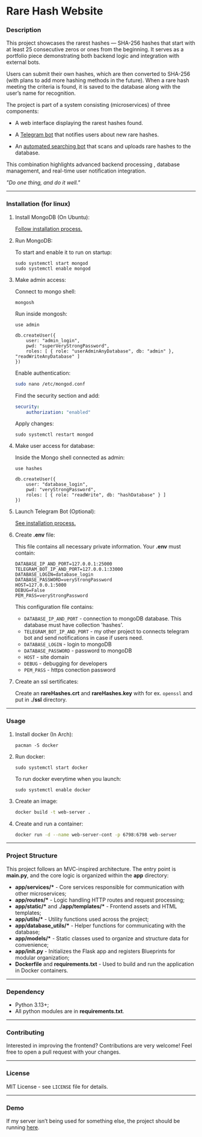 # Rare Hash Website

### Description

This project showcases the rarest hashes — SHA-256 hashes that start with at least 25 consecutive zeros or ones from the beginning. It serves as a portfolio piece demonstrating both backend logic and integration with external bots.

Users can submit their own hashes, which are then converted to SHA-256 (with plans to add more hashing methods in the future). When a rare hash meeting the criteria is found, it is saved to the database along with the user’s name for recognition.

The project is part of a system consisting (microservices) of three components:

- A web interface displaying the rarest hashes found.

- A [Telegram bot](https://github.com/YaroslavWork/RareHashesTelegramBot) that notifies users about new rare hashes.

- An [automated searching bot](https://github.com/YaroslavWork/RareHashFinder) that scans and uploads rare hashes to the database.

This combination highlights advanced backend processing , database management, and real-time user notification integration.

*"Do one thing, and do it well."*

---

### Installation (for linux)

1. Install MongoDB (On Ubuntu):

    [Follow installation process.](https://www.mongodb.com/docs/manual/tutorial/install-mongodb-on-ubuntu/)

2. Run MongoDB:

    To start and enable it to run on startup:
    ```
    sudo systemctl start mongod
    sudo systemctl enable mongod
    ```

3. Make admin access:

    Connect to mongo shell:
    ```
    mongosh
    ```

    Run inside mongosh:
    ```
    use admin

    db.createUser({
        user: "admin_login",
        pwd: "superVeryStrongPassword",
        roles: [ { role: "userAdminAnyDatabase", db: "admin" }, "readWriteAnyDatabase" ]
    })
    ```

    Enable authentication: 
    ```sh
    sudo nano /etc/mongod.conf
    ```

    Find the security section and add:
    ```yaml
    security:
        authorization: "enabled"
    ```

    Apply changes:
    ```
    sudo systemctl restart mongod
    ```

4. Make user access for database:

    Inside the Mongo shell connected as admin:
    ```
    use hashes

    db.createUser({
        user: "database_login",
        pwd: "veryStrongPassword",
        roles: [ { role: "readWrite", db: "hashDatabase" } ]
    })

5. Launch Telegram Bot (Optional):

    [See installation process.](https://github.com/YaroslavWork/RareHashesTelegramBot)

6. Create **.env** file:

    This file contains all necessary private information. Your **.env** must contain:

    ```
    DATABASE_IP_AND_PORT=127.0.0.1:25000
    TELEGRAM_BOT_IP_AND_PORT=127.0.0.1:33000
    DATABASE_LOGIN=database_login
    DATABASE_PASSWORD=veryStrongPassword
    HOST=127.0.0.1:5000
    DEBUG=False
    PEM_PASS=veryStrongPassword
    ```

    This configuration file contains:
    - ```DATABASE_IP_AND_PORT``` - connection to mongoDB database. This database must have collection 'hashes'.
    - ```TELEGRAM_BOT_IP_AND_PORT``` - my other project to connects telegram bot and send notifications in case if users need.
    - ```DATABASE_LOGIN``` - login to mongoDB
    - ```DATABASE_PASSWORD``` - password to mongoDB
    - ```HOST``` - site domain
    - ```DEBUG``` - debugging for developers
    - ```PEM_PASS``` - https conection password

7. Create an ssl sertificates:

    Create an **rareHashes.crt** and **rareHashes.key** with for ex. `openssl` and put in **./ssl** directory.

---

### Usage

1. Install docker (In Arch):
    ```
    pacman -S docker
    ```

2. Run docker:

    ```
    sudo systemctl start docker
    ```

    To run docker everytime when you launch:
    ```
    sudo systemctl enable docker
    ```

3. Create an image:
    ```sh
    docker build -t web-server .
    ```

4. Create and run a container:
    ```sh
    docker run -d --name web-server-cont -p 6798:6798 web-server
    ```

---

### Project Structure

This project follows an MVC-inspired architecture. The entry point is **main.py**, and the core logic is organized within the **app** directory:

- **app/services/\*** - Core services responsible for communication with other microservices;
- **app/routes/\*** - Logic handling HTTP routes and request processing;
- **app/static/\*** and **./app/templates/\*** - Frontend assets and HTML templates;
- **app/utils/\*** -  Utility functions used across the project;
- **app/database_utils/\*** - Helper functions for communicating with the database;
- **app/models/\*** - Static classes used to organize and structure data for convenience;
- **app/__init__.py** - Initializes the Flask app and registers Blueprints for modular organization;
- **Dockerfile** and **requirements.txt** - Used to build and run the application in Docker containers.

---

### Dependency

- Python 3.13+;
- All python modules are in **requirements.txt**.

---

### Contributing

Interested in improving the frontend? Contributions are very welcome! Feel free to open a pull request with your changes.

---

### License

MIT License - see `LICENSE` file for details.

---

### Demo

If my server isn’t being used for something else, the project should be running [here](https://158.220.119.11:6798/).